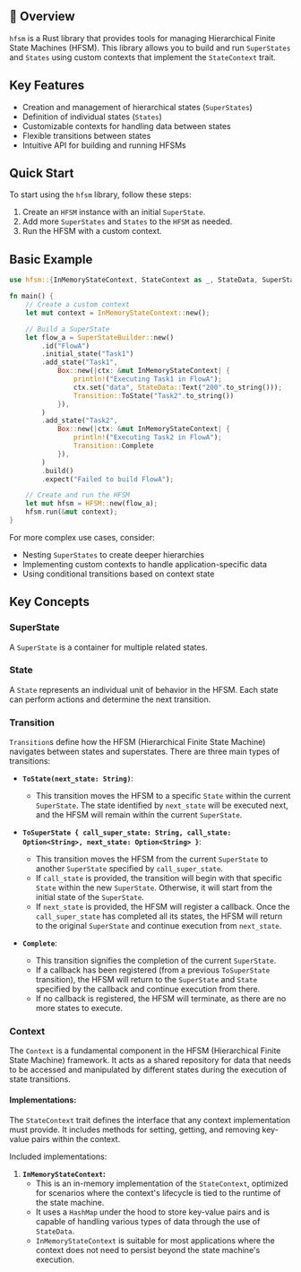 ## 👋 Overview <a name="overview"></a>

`hfsm` is a Rust library that provides tools for managing Hierarchical Finite State Machines (HFSM). This library allows you to build and run `SuperStates` and `States` using custom contexts that implement the `StateContext` trait.

## Key Features

- Creation and management of hierarchical states (`SuperStates`)
- Definition of individual states (`States`)
- Customizable contexts for handling data between states
- Flexible transitions between states
- Intuitive API for building and running HFSMs

## Quick Start

To start using the `hfsm` library, follow these steps:

1. Create an `HFSM` instance with an initial `SuperState`.
2. Add more `SuperStates` and `States` to the `HFSM` as needed.
3. Run the HFSM with a custom context.

## Basic Example

```rust
use hfsm::{InMemoryStateContext, StateContext as _, StateData, SuperStateBuilder, Transition, HFSM};

fn main() {
    // Create a custom context
    let mut context = InMemoryStateContext::new();

    // Build a SuperState
    let flow_a = SuperStateBuilder::new()
        .id("FlowA")
        .initial_state("Task1")
        .add_state("Task1",
            Box::new(|ctx: &mut InMemoryStateContext| {
                println!("Executing Task1 in FlowA");
                ctx.set("data", StateData::Text("200".to_string()));
                Transition::ToState("Task2".to_string())
            }),
        )
        .add_state("Task2",
            Box::new(|ctx: &mut InMemoryStateContext| {
                println!("Executing Task2 in FlowA");
                Transition::Complete
            }),
        )
        .build()
        .expect("Failed to build FlowA");

    // Create and run the HFSM
    let mut hfsm = HFSM::new(flow_a);
    hfsm.run(&mut context);
}
```
For more complex use cases, consider:

- Nesting `SuperStates` to create deeper hierarchies
- Implementing custom contexts to handle application-specific data
- Using conditional transitions based on context state

## Key Concepts

### SuperState

A `SuperState` is a container for multiple related states.

### State

A `State` represents an individual unit of behavior in the HFSM. Each state can perform actions and determine the next transition.

### Transition

`Transition`s define how the HFSM (Hierarchical Finite State Machine) navigates between states and superstates. There are three main types of transitions:

- **`ToState(next_state: String)`**:
  - This transition moves the HFSM to a specific `State` within the current `SuperState`. The state identified by `next_state` will be executed next, and the HFSM will remain within the current `SuperState`.

- **`ToSuperState { call_super_state: String, call_state: Option<String>, next_state: Option<String> }`**:
  - This transition moves the HFSM from the current `SuperState` to another `SuperState` specified by `call_super_state`.
  - If `call_state` is provided, the transition will begin with that specific `State` within the new `SuperState`. Otherwise, it will start from the initial state of the `SuperState`.
  - If `next_state` is provided, the HFSM will register a callback. Once the `call_super_state` has completed all its states, the HFSM will return to the original `SuperState` and continue execution from `next_state`.


- **`Complete`**:
  - This transition signifies the completion of the current `SuperState`.
  - If a callback has been registered (from a previous `ToSuperState` transition), the HFSM will return to the `SuperState` and `State` specified by the callback and continue execution from there.
  - If no callback is registered, the HFSM will terminate, as there are no more states to execute.


### Context

The `Context` is a fundamental component in the HFSM (Hierarchical Finite State Machine) framework. It acts as a shared repository for data that needs to be accessed and manipulated by different states during the execution of state transitions. 

#### Implementations:

The `StateContext` trait defines the interface that any context implementation must provide. It includes methods for setting, getting, and removing key-value pairs within the context.

Included implementations:

1. **`InMemoryStateContext`:** 
   - This is an in-memory implementation of the `StateContext`, optimized for scenarios where the context's lifecycle is tied to the runtime of the state machine. 
   - It uses a `HashMap` under the hood to store key-value pairs and is capable of handling various types of data through the use of `StateData`. 
   - `InMemoryStateContext` is suitable for most applications where the context does not need to persist beyond the state machine's execution.
